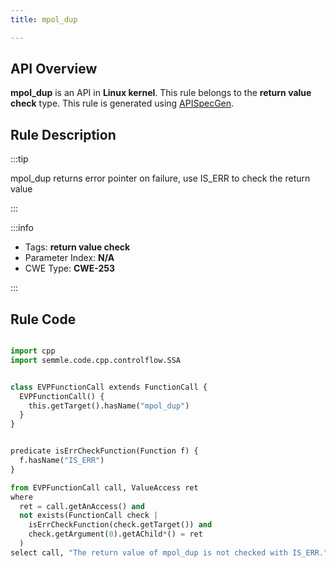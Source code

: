 ```yaml
---
title: mpol_dup

---
```



## API Overview
**mpol_dup** is an API in **Linux kernel**. This rule belongs to the **return value check** type. This rule is generated using [APISpecGen](../../tools/APISpecGen).
## Rule Description

:::tip

mpol_dup returns error pointer on failure, use IS_ERR to check the return value

:::

:::info

- Tags: **return value check**
- Parameter Index: **N/A**
- CWE Type: **CWE-253**

:::

## Rule Code
```python

import cpp
import semmle.code.cpp.controlflow.SSA


class EVPFunctionCall extends FunctionCall {
  EVPFunctionCall() {
    this.getTarget().hasName("mpol_dup")
  }
}


predicate isErrCheckFunction(Function f) {
  f.hasName("IS_ERR") 
}

from EVPFunctionCall call, ValueAccess ret
where
  ret = call.getAnAccess() and
  not exists(FunctionCall check |
    isErrCheckFunction(check.getTarget()) and
    check.getArgument(0).getAChild*() = ret
  )
select call, "The return value of mpol_dup is not checked with IS_ERR."
    
```